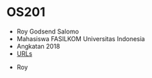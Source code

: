 # OS201
* Roy Godsend Salomo
* Mahasiswa FASILKOM Universitas Indonesia
* Angkatan 2018
* [URLs](URLs/)

- Roy
